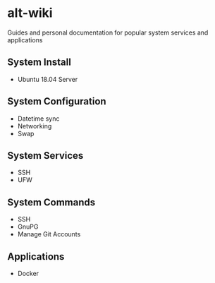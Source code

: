 # alt-wiki

Guides and personal documentation for popular system services and applications

## System Install

- Ubuntu 18.04 Server

## System Configuration

- Datetime sync
- Networking
- Swap

## System Services

- SSH
- UFW

## System Commands

- SSH
- GnuPG
- Manage Git Accounts

## Applications

- Docker
